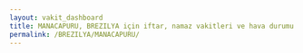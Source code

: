 ```yaml
---
layout: vakit_dashboard
title: MANACAPURU, BREZILYA için iftar, namaz vakitleri ve hava durumu - ilçe/eyalet seç
permalink: /BREZILYA/MANACAPURU/
---
```


<script type="text/javascript">
  var GLOBAL_COUNTRY = 'BREZILYA';
  var GLOBAL_CITY = 'MANACAPURU';
  var GLOBAL_STATE = '';
  var lat = 72;
  var lon = 21;
</script>
